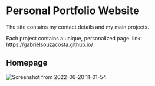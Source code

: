 <h1>Personal Portfolio Website</h2>

The site contains my contact details and my main projects.

Each project contains a unique, personalized page.
link: https://gabrielsouzacosta.github.io/

<h2>Homepage</h2>

![Screenshot from 2022-06-20 11-01-54](https://user-images.githubusercontent.com/79537042/174618768-1f7849ff-76d6-47ff-8be3-f8e0f7d52c97.png)
